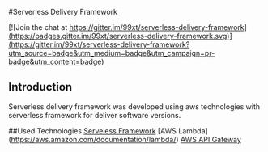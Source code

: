 #Serverless Delivery Framework

[![Join the chat at https://gitter.im/99xt/serverless-delivery-framework](https://badges.gitter.im/99xt/serverless-delivery-framework.svg)](https://gitter.im/99xt/serverless-delivery-framework?utm_source=badge&utm_medium=badge&utm_campaign=pr-badge&utm_content=badge)

## Introduction
Serverless delivery framework was developed using aws technologies with serverless framework for deliver software versions.

##Used Technologies
[Serveless Framework](https://aws.amazon.com/api-gateway/)
[AWS Lambda] (https://aws.amazon.com/documentation/lambda/)
[AWS API Gateway](https://aws.amazon.com/api-gateway/)

